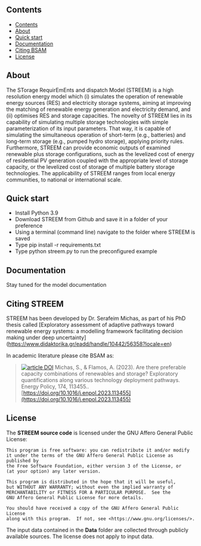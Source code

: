 ## Contents
- [Contents](#contents)
- [About](#about)
- [Quick start](#quick-start)
- [Documentation](#documentation)
- [Citing BSAM](#citing-streem)
- [License](#license)

## About
The STorage RequirEmEnts and dispatch Model (STREEM) is a high resolution energy model which (i) simulates the operation of renewable energy sources (RES) and electricity storage systems, aiming at improving the matching of renewable energy generation and electricity demand, and (ii) optimises RES and storage capacities. The novelty of STREEM lies in its capability of simulating multiple storage technologies with simple parameterization of its input parameters. That way, it is capable of simulating the simultaneous operation of short-term (e.g., batteries) and long-term storage (e.g., pumped hydro storage), applying priority rules. Furthermore, STREEM can provide economic outputs of examined renewable plus storage configurations, such as the levelized cost of energy of residential PV generation coupled with the appropriate level of storage capacity, or the levelized cost of storage of multiple battery storage technologies. The applicability of STREEM ranges from local energy communities, to national or international scale.

## Quick start
* Install Python 3.9
* Download STREEM from Github and save it in a folder of your preference
* Using a terminal (command line) navigate to the folder where STREEM is saved 
* Type pip install -r requirements.txt
* Type python streem.py to run the preconfigured example

## Documentation
Stay tuned for the model documentation

## Citing STREEM
STREEM has been developed by Dr. Serafeim Michas, as part of his PhD thesis called [Exploratory assessment of adaptive pathways toward renewable energy systems: a modelling framework facilitating decision making under deep uncertainty] (https://www.didaktorika.gr/eadd/handle/10442/56358?locale=en)

In academic literature please cite BSAM as: 
>[![article DOI](https://img.shields.io/badge/article-10.1016/j.egyr.2021.07.052-blue)](https://doi.org/10.1016/j.enpol.2023.113455) Michas, S., & Flamos, A. (2023). Are there preferable capacity combinations of renewables and storage? Exploratory quantifications along various technology deployment pathways. Energy Policy, 174, 113455.. [https://doi.org/10.1016/j.enpol.2023.113455](https://doi.org/10.1016/j.enpol.2023.113455)


## License
The **STREEM source code** is licensed under the GNU Affero General Public License:

    This program is free software: you can redistribute it and/or modify
    it under the terms of the GNU Affero General Public License as published by
    the Free Software Foundation, either version 3 of the License, or
    (at your option) any later version.

    This program is distributed in the hope that it will be useful,
    but WITHOUT ANY WARRANTY; without even the implied warranty of
    MERCHANTABILITY or FITNESS FOR A PARTICULAR PURPOSE.  See the
    GNU Affero General Public License for more details.

    You should have received a copy of the GNU Affero General Public License
    along with this program.  If not, see <https://www.gnu.org/licenses/>.
    
The input data contained in the **Data** folder are collected through publicly available sources. The license does not apply to input data.
